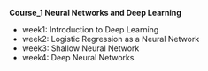 **Course_1 Neural Networks and Deep Learning**
- week1: Introduction to Deep Learning
- week2: Logistic Regression as a Neural Network
- week3: Shallow Neural Network
- week4: Deep Neural Networks
